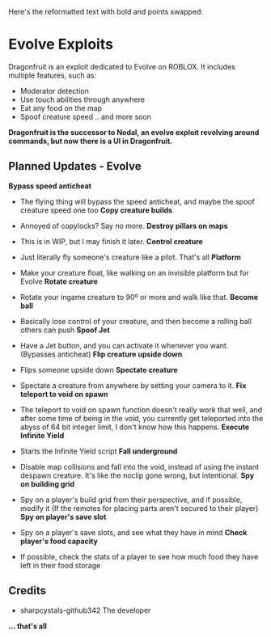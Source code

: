 Here's the reformatted text with bold and points swapped:

# Evolve Exploits
Dragonfruit is an exploit dedicated to Evolve on ROBLOX. It includes multiple features, such as:
- Moderator detection
- Use touch abilities through anywhere
- Eat any food on the map
- Spoof creature speed
.. and more soon

**Dragonfruit is the successor to Nodal, an evolve exploit revolving around commands, but now there is a UI in Dragonfruit.**

## Planned Updates - Evolve
**Bypass speed anticheat**

- The flying thing will bypass the speed anticheat, and maybe the spoof creature speed one too
**Copy creature builds**

- Annoyed of copylocks? Say no more.
**Destroy pillars on maps**

- This is in WIP, but I may finish it later.
**Control creature**

- Just literally fly someone's creature like a pilot. That's all
**Platform**

- Make your creature float, like walking on an invisible platform but for Evolve
**Rotate creature**

- Rotate your ingame creature to 90º or more and walk like that.
**Become ball**

- Basically lose control of your creature, and then become a rolling ball others can push
**Spoof Jet**

- Have a Jet button, and you can activate it whenever you want. (Bypasses anticheat)
**Flip creature upside down**

- Flips someone upside down
**Spectate creature**

- Spectate a creature from anywhere by setting your camera to it.
**Fix teleport to void on spawn**

- The teleport to void on spawn function doesn't really work that well, and after some time of being in the void, you currently get teleported into the abyss of 64 bit integer limit, I don't know how this happens.
**Execute Infinite Yield**

- Starts the Infinite Yield script
**Fall underground**

- Disable map collisions and fall into the void, instead of using the instant despawn creature. It's like the noclip gone wrong, but intentional.
**Spy on building grid**

- Spy on a player's build grid from their perspective, and if possible, modify it (If the remotes for placing parts aren't secured to their player)
**Spy on player's save slot**

- Spy on a player's save slots, and see what they have in mind
**Check player's food capacity**

- If possible, check the stats of a player to see how much food they have left in their food storage

## Credits
- sharpcystals-github342 The developer

**... that's all**
